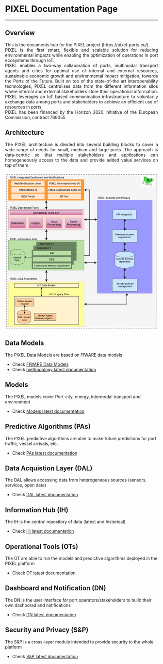 # PIXEL Documentation Page 



---

## Overview

<div style="text-align: justify"> 
This is the documents hub for the PIXEL project (https://pixel-ports.eu/). <br/>
</div>

<div style="text-align: justify">
PIXEL is the first smart, flexible and scalable solution for reducing environmental impacts while enabling the optimization of operations in port ecosystems through IoT.<br/>
</div>

<div style="text-align: justify">
PIXEL enables a two-way collaboration of ports, multimodal transport agents and cities for optimal use of internal and external resources, sustainable economic growth and environmental impact mitigation, towards the Ports of the Future. Built on top of the state-of-the art interoperability technologies, PIXEL centralises data from the different information silos where internal and external stakeholders store their operational information. PIXEL leverages an IoT based communication infrastructure to voluntarily exchange data among ports and stakeholders to achieve an efficient use of resources in ports.<br/>
</div>   

<div style="text-align: justify">
PIXEL has been financed by the Horizon 2020 initiative of the European Commission, contract 769355  <br/>
</div>


## Architecture

<div style="text-align: justify">
The PIXEL architecture is divided into several building blocks to cover a wide range of needs for small, medium and large ports. The approach is data-centric so that multiple stakeholders and applications can homogeneously access to the data and provide added value services on top of them. 
<br/>
</div>

![PIXEL High-Level Modules](img/PIXEL_global_architecture.jpg)



## Data Models

The PIXEL Data Models are based on FIWARE data models 

   - Check [FIWARE Data Models](https://fiware-datamodels.readthedocs.io/en/latest/)
   - Check [methodology latest documentation](https://inter-iot.readthedocs.io/projects/intermeth/en/latest/)


## Models

The PIXEL models cover Port-city, energy, intermodal transport and environment 

  - Check [Models latest documentation](https://inter-iot.readthedocs.io/projects/intermeth/en/latest/)


## Predictive Algorithms (PAs)

The PIXEL predictive algorithms are able to make future predictions for port traffic, vessel arrivals, etc. 

  - Check [PAs latest documentation](https://inter-iot.readthedocs.io/projects/intermeth/en/latest/)

## Data Acquistion Layer (DAL)

The DAL allows accessing data from heterogeneous sources (sensors, services, open data) 

  - Check [DAL latest documentation](https://inter-iot.readthedocs.io/projects/intermeth/en/latest/)


## Information Hub (IH)   

The IH is the central repository of data (latest and historical) 

  - Check [IH latest documentation](https://inter-iot.readthedocs.io/projects/interapi/en/latest/)
  
 
##  Operational Tools (OTs)

The OT are able to run the models and predictive algorithms deployed in the PIXEL platform 

  - Check [OT latest documentation](https://inter-iot.readthedocs.io/projects/framework/en/latest/)  
  
  
## Dashboard and Notification (DN)

The DN is the user interface for port operators/stakeholders to build their own dashborad and notifications  

  - Check [DN latest documentation](https://inter-iot.readthedocs.io/projects/gateway/en/latest/)


## Security and Privacy (S&P)

The S&P is a cross-layer module intended to provide security to the whole platform  

  - Check [S&P latest documentation](https://inter-iot.readthedocs.io/projects/gateway/en/latest/)


  

 
